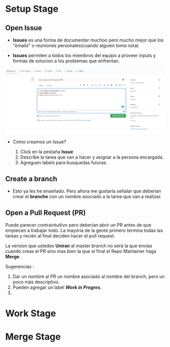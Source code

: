 # Setup Stage

## Open Issue

* **Issues** es una forma de documentar muchoo pero mucho mejor que los "emails" o reuniones personales(cuando alguien toma nota)

* **Issues** permiten a todos los miembros del equipo a proveer inputs y formas de solucion a los problemas que enfrentan.  

<img src="Issue.png" alt="REPO" width="900" title = "REPO"/> <br />

* Cómo creamos un Issue? 

    1. Click en la pestaña **Issue**
    2. Describe la tarea que van a hacer y asignar a la persona encargada. 
    3. Agreguen labels para busquedas futuras. 


## Create a branch

* Esto ya les he enseñado. Pero ahora me gustaría señalar que deberían crear el **branche** con un nombre asociado a la tarea que van a realizar. 

## Open a Pull Request (PR)
Puede parecer contraintuitivo pero deberían abrir un PR antes de que empiecen a trabajar todo. La mayoría de la gente primero termina todas las tareas y recién al final deciden hacer el pull request. 

La version que ustedes **Uniran** al master branch no será la que envías cuando creas el PR sino mas bien la que al final el Repo Mantainer haga **Merge** . 

Sugerencias :
1. Dar un nombre al PR un nombre asociado al nombre del branch, pero un poco más descriptivo. 
2. Pueden agregar un label _**Work in Progres**_. 
3. 


# Work Stage




# Merge Stage 
